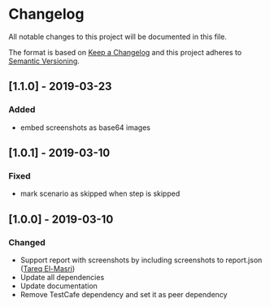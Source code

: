 # Changelog

All notable changes to this project will be documented in this file.

The format is based on [Keep a Changelog](http://keepachangelog.com/en/1.0.0/)
and this project adheres to [Semantic Versioning](http://semver.org/spec/v2.0.0.html).

## [1.1.0] - 2019-03-23

### Added

- embed screenshots as base64 images 

## [1.0.1] - 2019-03-10

### Fixed

- mark scenario as skipped when step is skipped 

## [1.0.0] - 2019-03-10

### Changed

- Support report with screenshots by including screenshots to report.json ([Tareq El-Masri](https://github.com/TareqElMasri))
- Update all dependencies
- Update documentation
- Remove TestCafe dependency and set it as peer dependency


